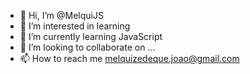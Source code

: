 - 👋 Hi, I’m @MelquiJS
- 👀 I’m interested in learning
- 🌱 I’m currently learning JavaScript
- 💞️ I’m looking to collaborate on ...
- 📫 How to reach me melquizedeque.joao@gmail.com

<!---
MelquiJS/MelquiJS is a ✨ special ✨ repository because its `README.md` (this file) appears on your GitHub profile.
You can click the Preview link to take a look at your changes.
--->
